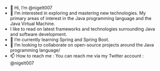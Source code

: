 - 👋 Hi, I’m @nigelt007
- 👀 I’m interested in exploring and mastering new technologies. My primary areas of interest in the Java programming language and the Java Virtual Machine. 
- I like to read on latest frameworks and technologies surrounding Java and software development. 
- 🌱 I’m currently learning Spring and Spring Boot.
- 💞️ I’m looking to collaborate on open-source projects around the Java programming language/
- 📫 How to reach me : You can reach me via my Twitter account : @nigelt007

<!---
nigelt007/nigelt007 is a ✨ special ✨ repository because its `README.md` (this file) appears on your GitHub profile.
You can click the Preview link to take a look at your changes.
--->
